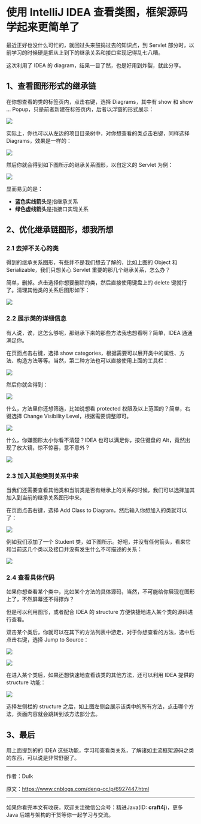 # 使用 IntelliJ IDEA 查看类图，框架源码学起来更简单了

最近正好也没什么可忙的，就回过头来鼓捣过去的知识点，到 Servlet 部分时，以前学习的时候硬是把从上到下的继承关系和接口实现记得乱七八糟。

这次利用了 IDEA 的 diagram，结果一目了然，也是好用到炸裂，就此分享。

## 1、查看图形形式的继承链

在你想查看的类的标签页内，点击右键，选择 Diagrams，其中有 show 和 show ... Popup，只是前者新建在标签页内，后者以浮窗的形式展示：

![](http://img.uprogrammer.cn/static/20200905151138.png)

实际上，你也可以从左边的项目目录树中，对你想查看的类点击右键，同样选择 Diagrams，效果是一样的：

![](http://img.uprogrammer.cn/static/20200905151226.png)

然后你就会得到如下图所示的继承关系图形，以自定义的 Servlet 为例：

![](http://img.uprogrammer.cn/static/20200905151253.png)

显而易见的是：

- **蓝色实线箭头**是指继承关系
- **绿色虚线箭头**是指接口实现关系

## 2、优化继承链图形，想我所想

### 2.1 去掉不关心的类

得到的继承关系图形，有些并不是我们想去了解的，比如上图的 Object 和 Serializable，我们只想关心 Servlet 重要的那几个继承关系，怎么办？

简单，删掉。点击选择你想要删除的类，然后直接使用键盘上的 delete 键就行了。清理其他类的关系后图形如下：

![](http://img.uprogrammer.cn/static/20200905151342.png)

### 2.2 展示类的详细信息

有人说，诶，这怎么够呢，那继承下来的那些方法我也想看啊？简单，IDEA 通通满足你。

在页面点击右键，选择 show categories，根据需要可以展开类中的属性、方法、构造方法等等。当然，第二种方法也可以直接使用上面的工具栏：

![](http://img.uprogrammer.cn/static/20200905151405.png)

然后你就会得到：

![](http://img.uprogrammer.cn/static/20200905151429.png)

什么，方法里你还想筛选，比如说想看 protected 权限及以上范围的？简单，右键选择 Change Visibility Level，根据需要调整即可。

![](http://img.uprogrammer.cn/static/20200905151452.png)

什么，你嫌图形太小你看不清楚？IDEA 也可以满足你，按住键盘的 Alt，竟然出现了放大镜，惊不惊喜，意不意外？

![](http://img.uprogrammer.cn/static/20200905151522.png)

### 2.3 加入其他类到关系中来

当我们还需要查看其他类和当前类是否有继承上的关系的时候，我们可以选择加其加入到当前的继承关系图形中来。

在页面点击右键，选择 Add Class to Diagram，然后输入你想加入的类就可以了：

![](http://img.uprogrammer.cn/static/20200905151543.png)

例如我们添加了一个 Student 类，如下图所示。好吧，并没有任何箭头，看来它和当前这几个类以及接口并没有发生什么不可描述的关系：

![](http://img.uprogrammer.cn/static/20200905151603.png)

### 2.4 查看具体代码

如果你想查看某个类中，比如某个方法的具体源码，当然，不可能给你展现在图形上了，不然屏幕还不得撑炸？

但是可以利用图形，或者配合 IDEA 的 structure 方便快捷地进入某个类的源码进行查看。

双击某个类后，你就可以在其下的方法列表中游走，对于你想查看的方法，选中后点击右键，选择 Jump to Source：

![](http://img.uprogrammer.cn/static/20200905151628.png)

![](http://img.uprogrammer.cn/static/20200905151655.png)

在进入某个类后，如果还想快速地查看该类的其他方法，还可以利用 IDEA 提供的 structure 功能：

![](http://img.uprogrammer.cn/static/20200905151719.png)

选择左侧栏的 structure 之后，如上图左侧会展示该类中的所有方法，点击哪个方法，页面内容就会跳转到该方法部分去。

## 3、最后

用上面提到的的 IDEA 这些功能，学习和查看类关系，了解诸如主流框架源码之类的东西，可以说是非常舒服了。

---

作者：Dulk

原文：https://www.cnblogs.com/deng-cc/p/6927447.html

---

如果你看完本文有收获，欢迎关注微信公众号：精进Java(ID: **craft4j**)，更多 Java 后端与架构的干货等你一起学习与交流。